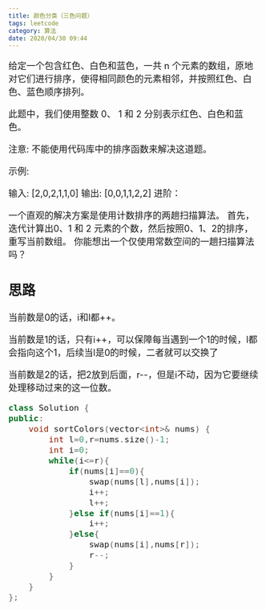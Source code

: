 ```yaml
---
title: 颜色分类（三色问题）
tags: leetcode
category: 算法
date: 2020/04/30 09:44 
---
```


<font size=4>

给定一个包含红色、白色和蓝色，一共 n 个元素的数组，原地对它们进行排序，使得相同颜色的元素相邻，并按照红色、白色、蓝色顺序排列。

此题中，我们使用整数 0、 1 和 2 分别表示红色、白色和蓝色。

注意:
不能使用代码库中的排序函数来解决这道题。

示例:

输入: [2,0,2,1,1,0]
输出: [0,0,1,1,2,2]
进阶：

一个直观的解决方案是使用计数排序的两趟扫描算法。
首先，迭代计算出0、1 和 2 元素的个数，然后按照0、1、2的排序，重写当前数组。
你能想出一个仅使用常数空间的一趟扫描算法吗？

## 思路

当前数是0的话，i和l都++。

当前数是1的话，只有i++，可以保障每当遇到一个1的时候，l都会指向这个1，后续当l是0的时候，二者就可以交换了

当前数是2的话，把2放到后面，r--，但是i不动，因为它要继续处理移动过来的这一位数。

```c++
class Solution {
public:
    void sortColors(vector<int>& nums) {
        int l=0,r=nums.size()-1;
        int i=0;
        while(i<=r){
            if(nums[i]==0){
                swap(nums[l],nums[i]);
                i++;
                l++;
            }else if(nums[i]==1){
                i++;
            }else{
                swap(nums[i],nums[r]);
                r--;
            }
        }
    }
};
```

